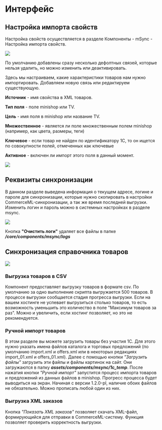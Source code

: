 # Интерфейс

## Настройка импорта свойств

Настройка свойств осуществляется в разделе Компоненты - mSync - Настройка импорта свойств.

[![](https://file.modx.pro/files/a/c/6/ac64493fb0a9c0fd5f6d807ae8a81060.png)](https://file.modx.pro/files/a/c/6/ac64493fb0a9c0fd5f6d807ae8a81060.png)

По умолчанию добавлены сразу несколько дефолтных связей, которые нельзя удалить, но можно изменить или деактивировать.

Здесь мы настраиваем, какие характеристики товаров нам нужно импортировать. Добавляем новую связь или редактируем существующую.

**Источник** - имя свойства в XML товаров.

**Тип поля** - поле minishop или TV.

**Цель** - имя поля в minishop или название TV.

**Множественное** - является ли поле множественным полем minishop (например, как цвета, размеры, теги)

**Ключевое** - если товар не найден по идентификатору 1С, то он ищется по совокупности полей, отмеченных как ключевые

**Активное** - включен ли импорт этого поля в данный момент.

[![](https://file.modx.pro/files/d/7/4/d74724fbd55b558337476ff4e031b1e4.png)](https://file.modx.pro/files/d/7/4/d74724fbd55b558337476ff4e031b1e4.png)

## Реквизиты синхронизации

В данном разделе выведена информация о текущем адресе, логине и пароле для синхронизации, которые нужно скопировать в настройки CommerceML-синхронизации, а так же время последней выгрузки.
Изменить логин и пароль можно в системных настройках в разделе msync.

[![](https://file.modx.pro/files/6/3/6/636a2d94f0ea2e5d19fea0e363fa2c3d.png)](https://file.modx.pro/files/6/3/6/636a2d94f0ea2e5d19fea0e363fa2c3d.png)

Кнопка **"Очистить логи"** удаляет все файлы в папке ***/core/components/msync/logs***

## Синхронизация справочника товаров

[![](https://file.modx.pro/files/8/3/3/8339a26d089c214faa6e8de0f329f0a3.png)](https://file.modx.pro/files/8/3/3/8339a26d089c214faa6e8de0f329f0a3.png)

### Выгрузка товаров в CSV

Компонент предоставляет выгрузку товаров в формате csv. По умолчанию за одно выполнение скрипта выгружается 500 товаров.
В процессе выгрузки сообщается стадия прогресса выгрузки. Если на вашем хостинге не успевает выгрузиться столько товаров, то есть возможность уменьшить это количество в поле "Максимум товаров за раз". Можно и увеличить, если хостинг позволяет, но это не рекомендуется.

### Ручной импорт товаров

В этом разделе вы можете загрузить товары без участия 1С. Для этого нужно указать имена файлов каталога и торговых предложений (по умолчанию import.xml и offers.xml или в некоторых редакциях import_01.xml и offers_01.xml).
Далее с помощью кнопки *"Загрузить файлы"* загрузить эти файлы и файлы картинок на сайт. Они загружаются в папку ***assets/components/msync/1c_temp***. После нажатия кнопки *"Ручной импорт"* запустится процесс импорта товаров и предложений из данных файлов в minishop. Прогресс процесса будет выводиться на экран.
Начиная с версии 1.2.0-pl, наличие обоих файлов не обязательно. Можно прописать любой один из них.

### Выгрузка XML заказов

Кнопка *"Показать XML заказов"* позволяет скачать XML-файл, формирующийся для отправки в CommerceML-систему. Функция позволяет проверить корректность выгрузки.
